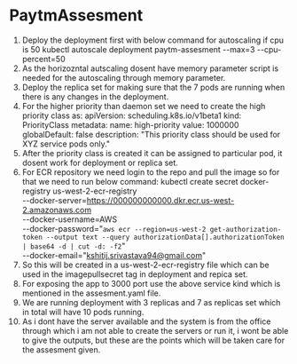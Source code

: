 # PaytmAssesment
1. Deploy the deployment first with below command for autoscaling if cpu is 50
   kubectl autoscale deployment paytm-assesment --max=3 --cpu-percent=50
2. As the horizozntal autscaling dosent have memory parameter script is needed for the autoscaling through     memory parameter.
3. Deploy the replica set for making sure that the 7 pods are running when there is any changes in the deployment.
4. For the higher priority than daemon set we need to create the high priority class as:
apiVersion: scheduling.k8s.io/v1beta1
kind: PriorityClass
metadata:
  name: high-priority
value: 1000000
globalDefault: false
description: "This priority class should be used for XYZ service pods only."
5. After the priority class is created it can be assigned to particular pod, it dosent work for deployment or replica set.
6. For ECR repository we need login to the repo and pull the image so for that we need to run below command:
kubectl create secret docker-registry us-west-2-ecr-registry \
 --docker-server=https://000000000000.dkr.ecr.us-west-2.amazonaws.com \
 --docker-username=AWS \
 --docker-password="`aws ecr --region=us-west-2 get-authorization-token --output text --query authorizationData[].authorizationToken | base64 -d | cut -d: -f2`" \
 --docker-email="kshitij.srivastava94@gmail.com"
 7. So this will be created in a  us-west-2-ecr-registry file which can be used in the imagepullsecret tag in deployment and repica set.
 8. For exposing the app to 3000 port use the above service kind which is mentioned in the assesment.yaml file.
 7. We are running deployment with 3 replicas and 7 as replicas set which in total will have 10 pods running.
 8. As i dont have the server available and the system is from the office through which i am not able to create the servers or run it, i wont be able to give the outputs, but these are the points  which will be taken care for the assesment given.
